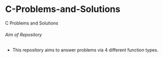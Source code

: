 # C-Problems-and-Solutions
C Problems and Solutions

###### Aim of Repository

- This repository aims to answer problems via 4 different function types. 
